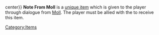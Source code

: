 center}} **Note From Moll** is a [unique item](Unique_Items.md "wikilink")
which is given to the player through dialogue from
[Moll](Moll.md "wikilink"). The player must be allied with the [](03%20-%20Projects%20&%20Wikis/Kenshi/Kenshi%20Wiki/Kenshi%20Wiki%20Template/Flotsam_Ninjas.md) to receive this item.

[Category:Items](Category:Items "wikilink")